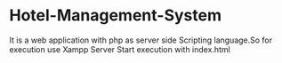 # Hotel-Management-System
It is a web application with php as server side Scripting language.So for execution use Xampp Server
Start execution with index.html
